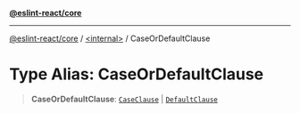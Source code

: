 [**@eslint-react/core**](../../README.md)

***

[@eslint-react/core](../../README.md) / [\<internal\>](../README.md) / CaseOrDefaultClause

# Type Alias: CaseOrDefaultClause

> **CaseOrDefaultClause**: [`CaseClause`](../interfaces/CaseClause.md) \| [`DefaultClause`](../interfaces/DefaultClause.md)
